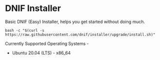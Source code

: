 # DNIF Installer
Basic DNIF (Easy) Installer, helps you get started without doing much.

`bash -c "$(curl -s https://raw.githubusercontent.com/dnif/installer/upgrade/install.sh)"`

Currently Supported Operating Systems -
- Ubuntu 20.04 (LTS) - x86_64
